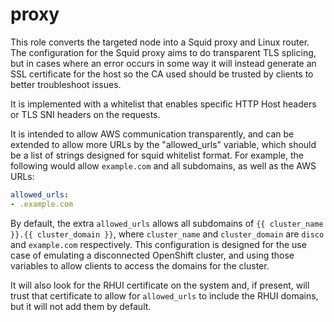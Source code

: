 proxy
=====

This role converts the targeted node into a Squid proxy and Linux router. The configuration for the Squid proxy aims to do transparent TLS splicing, but in cases where an error occurs in some way it will instead generate an SSL certificate for the host so the CA used should be trusted by clients to better troubleshoot issues.

It is implemented with a whitelist that enables specific HTTP Host headers or TLS SNI headers on the requests.

It is intended to allow AWS communication transparently, and can be extended to allow more URLs by the "allowed_urls" variable, which should be a list of strings designed for squid whitelist format. For example, the following would allow `example.com` and all subdomains, as well as the AWS URLs:

```yaml
allowed_urls:
- .example.com
```

By default, the extra `allowed_urls` allows all subdomains of `{{ cluster_name }}.{{ cluster_domain }}`, where `cluster_name` and `cluster_domain` are `disco` and `example.com` respectively. This configuration is designed for the use case of emulating a disconnected OpenShift cluster, and using those variables to allow clients to access the domains for the cluster.

It will also look for the RHUI certificate on the system and, if present, will trust that certificate to allow for `allowed_urls` to include the RHUI domains, but it will not add them by default.
